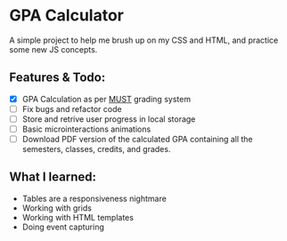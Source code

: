 # GPA Calculator

A simple project to help me brush up on my CSS and HTML, and practice some new JS concepts.

## Features & Todo:

- [x] GPA Calculation as per [MUST](https://must.ac.tz/) grading system
- [ ] Fix bugs and refactor code
- [ ] Store and retrive user progress in local storage
- [ ] Basic microinteractions animations
- [ ] Download PDF version of the calculated GPA containing all the semesters, classes, credits, and grades.

## What I learned:
- Tables are a responsiveness nightmare
- Working with grids
- Working with HTML templates
- Doing event capturing
